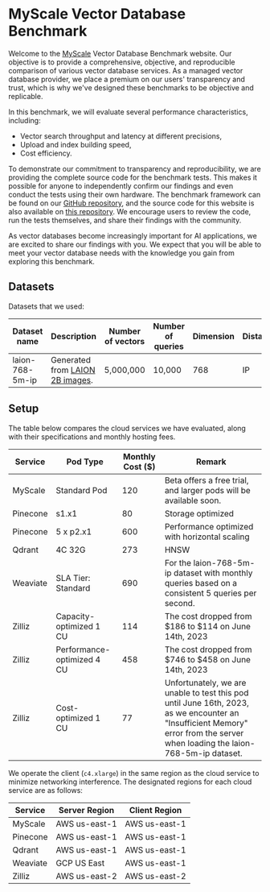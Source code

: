 # MyScale Vector Database Benchmark

Welcome to the [MyScale](https://myscale.com) Vector Database Benchmark website. Our objective is to provide a comprehensive, objective, and reproducible comparison of various vector database services. As a managed vector database provider, we place a premium on our users' transparency and trust, which is why we've designed these benchmarks to be objective and replicable.

In this benchmark, we will evaluate several performance characteristics, including:

- Vector search throughput and latency at different precisions,
- Upload and index building speed,
- Cost efficiency.

To demonstrate our commitment to transparency and reproducibility, we are providing the complete source code for the benchmark tests. This makes it possible for anyone to independently confirm our findings and even conduct the tests using their own hardware. The benchmark framework can be found on our [GitHub repository](https://github.com/myscale/vector-db-benchmark), and the source code for this website is also available on [this repository](https://github.com/myscale/benchmark). We encourage users to review the code, run the tests themselves, and share their findings with the community.

As vector databases become increasingly important for  AI applications, we are excited to share our findings with you. We expect that you will be able to meet your vector database needs with the knowledge you gain from exploring this benchmark.

## Datasets

Datasets that we used:

| Dataset name             | Description                                                                                                          | Number of vectors | Number of queries | Dimension | Distance | Filters                             | Payload columns | Download link                                                                                     |
|--------------------------|----------------------------------------------------------------------------------------------------------------------|-------------------|-------------------|-----------|----------|-------------------------------------|-----------------|---------------------------------------------------------------------------------------------------|
| laion-768-5m-ip          | Generated from [LAION 2B images](https://huggingface.co/datasets/laion/laion2b-multi-vit-h-14-embeddings/tree/main). | 5,000,000         | 10,000            | 768       | IP       | N/A                                 | 0               | [Link](https://myscale-datasets.s3.ap-southeast-1.amazonaws.com/laion-5m-test-ip.hdf5)            |

## Setup

The table below compares the cloud services we have evaluated, along with their specifications and monthly hosting fees.

| Service | Pod Type | Monthly Cost ($) | Remark |
| ------------- | ------------- | -------- | --- |
| MyScale | Standard Pod | 120 | Beta offers a free trial, and larger pods will be available soon. |
| Pinecone | s1.x1 | 80 | Storage optimized |
| Pinecone | 5 x p2.x1 | 600 | Performance optimized with horizontal scaling |
| Qdrant | 4C 32G | 273 | HNSW |
| Weaviate | SLA Tier: Standard | 690 | For the laion-768-5m-ip dataset with monthly queries based on a consistent 5 queries per second. |
| Zilliz | Capacity-optimized 1 CU | 114 | The cost dropped from $186 to $114 on June 14th, 2023 |
| Zilliz | Performance-optimized 4 CU | 458 | The cost dropped from $746 to $458 on June 14th, 2023 |
| Zilliz | Cost-optimized 1 CU | 77 | Unfortunately, we are unable to test this pod until June 16th, 2023, as we encounter an "Insufficient Memory" error from the server when loading the laion-768-5m-ip dataset. |

We operate the client (`c4.xlarge`) in the same region as the cloud service to minimize networking interference. The designated regions for each cloud service are as follows:

| Service  | Server Region | Client Region |
|----------|---------------|---------------|
| MyScale  | AWS us-east-1 | AWS us-east-1 |
| Pinecone | AWS us-east-1 | AWS us-east-1 |
| Qdrant   | AWS us-east-1 | AWS us-east-1 |
| Weaviate | GCP US East   | AWS us-east-1 |
| Zilliz   | AWS us-east-2 | AWS us-east-2 |
